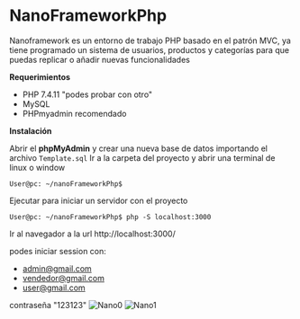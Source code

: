 # NanoFrameworkPhp

Nanoframework es un entorno de trabajo PHP basado en el patrón MVC, ya tiene programado un sistema de usuarios, productos y categorías para que puedas replicar o añadir nuevas funcionalidades

**Requerimientos** 
* PHP 7.4.11 "podes probar con otro"
* MySQL
* PHPmyadmin recomendado

**Instalación** 

Abrir el **phpMyAdmin** y crear una nueva base de datos importando el archivo `Template.sql`
Ir a la carpeta del proyecto y abrir una terminal de linux o window

``` 
User@pc: ~/nanoFrameworkPhp$
```

Ejecutar para iniciar un servidor con el proyecto
```
User@pc: ~/nanoFrameworkPhp$ php -S localhost:3000
```

Ir al navegador a la url http://localhost:3000/

podes iniciar session con:
* admin@gmail.com
* vendedor@gmail.com
* user@gmail.com

contraseña "123123"
![Nano0](https://user-images.githubusercontent.com/46946252/127948894-04786210-4ee7-4abc-9b41-19fe7401acb0.png)
![Nano1](https://user-images.githubusercontent.com/46946252/127948902-c7a34c80-9e30-4252-a126-24be0aa0e81a.png) 

